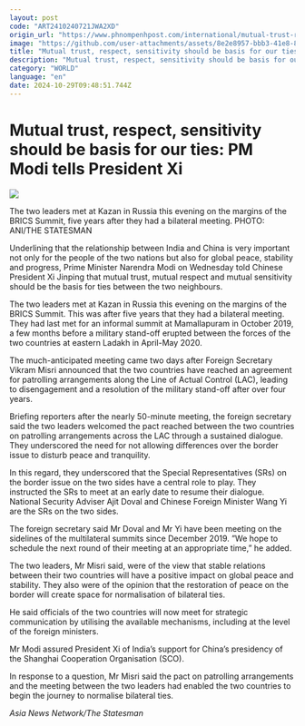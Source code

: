 ```yaml
---
layout: post
code: "ART2410240721JWA2XD"
origin_url: "https://www.phnompenhpost.com/international/mutual-trust-respect-sensitivity-should-be-basis-for-our-ties-pm-modi-tells-president-xi"
image: "https://github.com/user-attachments/assets/8e2e8957-bbb3-41e8-8133-3a6408829155"
title: "Mutual trust, respect, sensitivity should be basis for our ties: PM Modi tells President Xi"
description: "​​Mutual trust, respect, sensitivity should be basis for our ties: PM Modi tells President Xi​"
category: "WORLD"
language: "en"
date: 2024-10-29T09:48:51.744Z
---
```


# Mutual trust, respect, sensitivity should be basis for our ties: PM Modi tells President Xi

![](https://github.com/user-attachments/assets/05d0b9c8-0682-4798-a938-f3818cb84726)

The two leaders met at Kazan in Russia this evening on the margins of the BRICS Summit, five years after they had a bilateral meeting. PHOTO: ANI/THE STATESMAN

Underlining that the relationship between India and China is very important not only for the people of the two nations but also for global peace, stability and progress, Prime Minister Narendra Modi on Wednesday told Chinese President Xi Jinping that mutual trust, mutual respect and mutual sensitivity should be the basis for ties between the two neighbours.

The two leaders met at Kazan in Russia this evening on the margins of the BRICS Summit. This was after five years that they had a bilateral meeting. They had last met for an informal summit at Mamallapuram in October 2019, a few months before a military stand-off erupted between the forces of the two countries at eastern Ladakh in April-May 2020.

The much-anticipated meeting came two days after Foreign Secretary Vikram Misri announced that the two countries have reached an agreement for patrolling arrangements along the Line of Actual Control (LAC), leading to disengagement and a resolution of the military stand-off after over four years.

Briefing reporters after the nearly 50-minute meeting, the foreign secretary said the two leaders welcomed the pact reached between the two countries on patrolling arrangements across the LAC through a sustained dialogue. They underscored the need for not allowing differences over the border issue to disturb peace and tranquility.

In this regard, they underscored that the Special Representatives (SRs) on the border issue on the two sides have a central role to play. They instructed the SRs to meet at an early date to resume their dialogue. National Security Adviser Ajit Doval and Chinese Foreign Minister Wang Yi are the SRs on the two sides.

The foreign secretary said Mr Doval and Mr Yi have been meeting on the sidelines of the multilateral summits since December 2019. ”We hope to schedule the next round of their meeting at an appropriate time,” he added.

The two leaders, Mr Misri said, were of the view that stable relations between their two countries will have a positive impact on global peace and stability. They also were of the opinion that the restoration of peace on the border will create space for normalisation of bilateral ties.

He said officials of the two countries will now meet for strategic communication by utilising the available mechanisms, including at the level of the foreign ministers.

Mr Modi assured President Xi of India’s support for China’s presidency of the Shanghai Cooperation Organisation (SCO).

In response to a question, Mr Misri said the pact on patrolling arrangements and the meeting between the two leaders had enabled the two countries to begin the journey to normalise bilateral ties.

_Asia News Network/The Statesman_